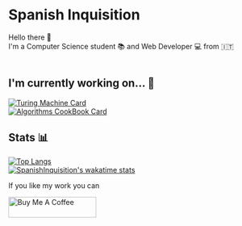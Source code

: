 # Spanish Inquisition

Hello there 👀 <br/>
I'm a Computer Science student 📚 and Web Developer 💻 from 🇮🇹 <br/><br/>

## I'm currently working on... 🔮

[![Turing Machine Card](https://github-readme-stats.vercel.app/api/pin/?username=SpanishInquisition49&repo=turingmachine&theme=radical)](https://github.com/SpanishInquisition49/TuringMachine)
<br/>
[![Algorithms CookBook Card](https://github-readme-stats.vercel.app/api/pin/?username=SpanishInquisition49&repo=algorithms_cookbook&theme=radical)](https://github.com/SpanishInquisition49/algorithms_cookbook)

## Stats 📊

[![Top Langs](https://github-readme-stats.vercel.app/api/top-langs/?username=SpanishInquisition49&theme=radical&layout=compact&langs_count=10)](https://github.com/SpanishInquisition49)
<br/>
[![SpanishInquisition's wakatime stats](https://github-readme-stats.vercel.app/api/wakatime?username=SpanishInquisition&theme=radical)](https://github.com/SpanishInquisition49)


<p>If you like my work you can</p>
<a href="https://www.buymeacoffee.com/SpInquisition" target="_blank"><img src="https://cdn.buymeacoffee.com/buttons/default-orange.png" alt="Buy Me A Coffee" height="41" width="174"></a>
